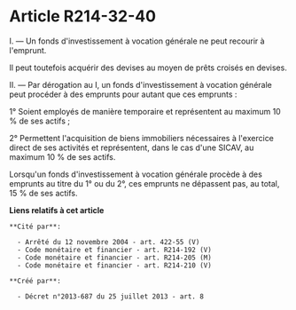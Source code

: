 # Article R214-32-40

I. ― Un fonds d'investissement à vocation générale ne peut recourir à l'emprunt. 

Il peut toutefois acquérir des devises au moyen de prêts croisés en devises. 

II. ― Par dérogation au I, un fonds d'investissement à vocation générale peut procéder à des emprunts pour autant que ces
emprunts : 

1° Soient employés de manière temporaire et représentent au maximum 10 % de ses actifs ; 

2° Permettent l'acquisition de biens immobiliers nécessaires à l'exercice direct de ses activités et représentent, dans le
cas d'une SICAV, au maximum 10 % de ses actifs. 

Lorsqu'un fonds d'investissement à vocation générale procède à des emprunts au titre du 1° ou du 2°, ces emprunts ne
dépassent pas, au total, 15 % de ses actifs.

**Liens relatifs à cet article**

	**Cité par**:

	  - Arrêté du 12 novembre 2004 - art. 422-55 (V)
	  - Code monétaire et financier - art. R214-192 (V)
	  - Code monétaire et financier - art. R214-205 (M)
	  - Code monétaire et financier - art. R214-210 (V)

	**Créé par**:

	  - Décret n°2013-687 du 25 juillet 2013 - art. 8
